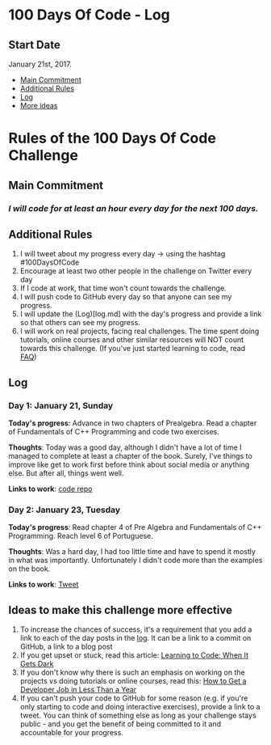 # 100 Days Of Code - Log

## Start Date
January 21st, 2017.

- [Main Commitment](#main-commitment)
- [Additional Rules](#additional-rules)
- [Log](#log)
- [More ideas](#ideas-to-make-this-challenge-more-effective)

# Rules of the 100 Days Of Code Challenge

## Main Commitment
### *I will code for at least an hour every day for the next 100 days.*

## Additional Rules
1. I will tweet about my progress every day -> using the hashtag #100DaysOfCode
2. Encourage at least two other people in the challenge on Twitter every day
3. If I code at work, that time won't count towards the challenge.
4. I will push code to GitHub every day so that anyone can see my progress.
5. I will update the (Log)[log.md] with the day's progress and provide a link so that others can see my progress.
6. I will work on real projects, facing real challenges. The time spent doing tutorials, online courses and other similar resources will NOT count towards this challenge. (If you've just started learning to code, read [FAQ](FAQ.md))

## Log

### Day 1: January 21, Sunday

**Today's progress**: Advance in two chapters of Prealgebra. Read a chapter of Fundamentals of C++ Programming and code two exercises.

**Thoughts**: Today was a good day, although I didn't have a lot of time I managed to complete at least a chapter of the book. Surely, I've things to improve like get to work first before think about social media or anything else. But after all, things went well.

**Links to work**:
[code repo](https://github.com/jesuodz/code/commit/fdaa5199f5a0aacd2c9dd77967db023820ad55eb)

### Day 2: January 23, Tuesday

**Today's progress**: Read chapter 4 of Pre Algebra and Fundamentals of C++ Programming. Reach level 6 of Portuguese.

**Thoughts**: Was a hard day, I had too little time and have to spend it mostly in what was importantly. Unfortunately I didn't code more than the examples on the book.

**Links to work**:
[Tweet](https://twitter.com/jesuodz/status/956125373342867456)

## Ideas to make this challenge more effective
1. To increase the chances of success, it's a requirement that you add a link to each of the day posts in the [log](log.md). It can be a link to a commit on GitHub, a link to a blog post
2. If you get upset or stuck, read this article: [Learning to Code: When It Gets Dark](https://medium.freecodecamp.com/learning-to-code-when-it-gets-dark-e485edfb58fd)
3. If you don't know why there is such an emphasis on working on the projects vs doing tutorials or online courses, read this: [How to Get a Developer Job in Less Than a Year](https://medium.freecodecamp.com/how-to-get-a-developer-job-in-less-than-a-year-c27bbfe71645)
4. If you can't push your code to GitHub for some reason (e.g. if you're only starting to code and doing interactive exercises), provide a link to a tweet. You can think of something else as long as your challenge stays public - and you get the benefit of being committed to it and accountable for your progress.
